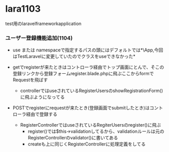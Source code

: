 # lara1103
test用のlaravelframeworkapplication

### ユーザー登録機能追加(1104)
- use または namespaceで指定するパスの頭にはデフォルトでは*\App,今回はTestLaravelに変更していたのでクラスをuseできなかった*
- getでregisterが来たときはコントローラ経由でトップ画面にとんで、そこの登録リンクから登録フォームregister.blade.phpに飛ぶここからformでRequestを飛ばす
    - controllerではuseされているRegisterUsersのshowRegistrationForm()に飛ぶようになってる

- POSTでregisterにrequestが来たとき(登録画面でsubmitしたとき)はコントローラ経由で登録する
    - RegisterControllerではuseされているRegiterUsersのregister()に飛ぶ
        - register()では$this->validationしてるから、validationルールは元のRegisterControllerのvalidator()に書いてある
        - createも上に同じくRegisterControllerに処理定義をしてる

